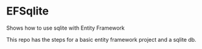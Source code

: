 # EFSqlite
Shows how to use sqlite with Entity Framework

This repo has the steps for a basic entity framework project and a sqlite db.  

